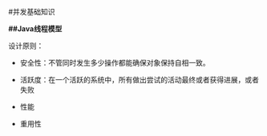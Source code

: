 #并发基础知识

**##Java线程模型**

设计原则：

* 安全性：不管同时发生多少操作都能确保对象保持自相一致。

* 活跃度：在一个活跃的系统中，所有做出尝试的活动最终或者获得进展，或者失败

* 性能

* 重用性

